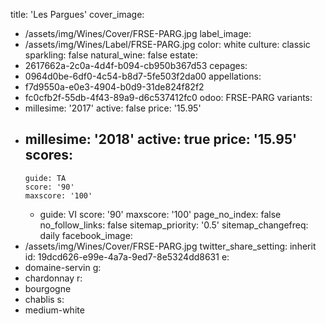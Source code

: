 title: 'Les Pargues'
cover_image:
  - /assets/img/Wines/Cover/FRSE-PARG.jpg
label_image:
  - /assets/img/Wines/Label/FRSE-PARG.jpg
color: white
culture: classic
sparkling: false
natural_wine: false
estate:
  - 2617662a-2c0a-4d4f-b094-cb950b367d53
cepages:
  - 0964d0be-6df0-4c54-b8d7-5fe503f2da00
appellations:
  - f7d9550a-e0e3-4904-b0d9-31de824f82f2
  - fc0cfb2f-55db-4f43-89a9-d6c537412fc0
odoo: FRSE-PARG
variants:
  -
    millesime: '2017'
    active: false
    price: '15.95'
  -
    millesime: '2018'
    active: true
    price: '15.95'
    scores:
      -
        guide: TA
        score: '90'
        maxscore: '100'
      -
        guide: VI
        score: '90'
        maxscore: '100'
page_no_index: false
no_follow_links: false
sitemap_priority: '0.5'
sitemap_changefreq: daily
facebook_image:
  - /assets/img/Wines/Cover/FRSE-PARG.jpg
twitter_share_setting: inherit
id: 19dcd626-e99e-4a7a-9ed7-8e5324dd8631
e:
  - domaine-servin
g:
  - chardonnay
r:
  - bourgogne
  - chablis
s:
  - medium-white

